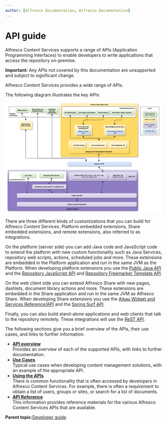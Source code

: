 ```yaml
---
author: [Alfresco Documentation, Alfresco Documentation]
---
```


# API guide

Alfresco Content Services supports a range of APIs \(Application Programming Interfaces\) to enable developers to write applications that access the repository on-premise.

**Important:** Any APIs not covered by this documentation are unsupported and subject to significant change.

Alfresco Content Services provides a wide range of APIs.

The following diagram illustrates the key APIs:

![](../images/api_overview.png)

There are three different kinds of customizations that you can build for Alfresco Content Services. Platform embedded extensions, Share embedded extensions, and remote extensions, also referred to as integrations.

On the platform \(server side\) you can add Java code and JavaScript code to extend the platform with new custom functionality such as Java Services, repository web scripts, actions, scheduled jobs and more. These extensions are embedded in the Platform application and run in the same JVM as the Platform. When developing platform extensions you use the [Public Java API](java-public-api-list.md) and the [Repository JavaScript API](API-JS-intro.md) and [Repository Freemarker Template API](../references/API-FreeMarker-intro.md).

On the web client side you can extend Alfresco Share with new pages, dashlets, document library actions and more. These extensions are embedded in the Share application and run in the same JVM as Alfresco Share. When developing Share extensions you use the [Aikau Widget and Services Reference/API](http://dev.alfresco.com/resource/docs/aikau-jsdoc/) and the [Spring Surf API](ws-presentation-intro.md).

Finally, you can also build stand-alone applications and web clients that talk to the repository remotely. These integrations will use the [ReST API](../pra/1/topics/pra-welcome.md).

The following sections give you a brief overview of the APIs, their use cases, and links to further information.

-   **[API overview](../concepts/dev-api-overview.md)**  
Provides an overview of each of the supported APIs, with links to further documentation.
-   **[Use Cases](../concepts/dev-api-use-cases.md)**  
Typical use cases when developing content management solutions, with an example of the appropriate API.
-   **[Using the APIs](../concepts/dev-api-functional-reference.md)**  
There is common functionality that is often accessed by developers in Alfresco Content Services. For example, there is often a requirement to obtain a list of users, groups or sites, or search for a list of documents.
-   **[API Reference](../concepts/dev-reference-guide.md)**  
This information provides reference materials for the various Alfresco Content Services APIs that are available.

**Parent topic:**[Developer guide](../concepts/dev-for-developers.md)

